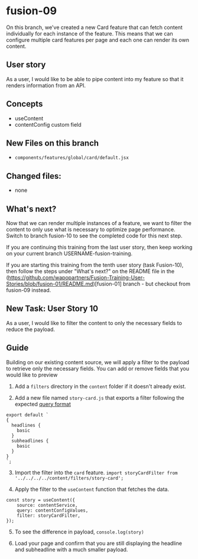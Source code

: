 # fusion-09
On this branch, we've created a new Card feature that can fetch content individually for each instance of the feature. This means that we can configure multiple card features per page and each one can render its own content.

## User story
As a user, I would like to be able to pipe content into my feature so that it renders information from an API.

## Concepts
- useContent
- contentConfig custom field

## New Files on this branch
- `components/features/global/card/default.jsx`

## Changed files:
- none

## What's next?
Now that we can render multiple instances of a feature, we want to filter the content to only use what is necessary to optimize page performance. Switch to branch fusion-10 to see the completed code for this next step.

If you are continuing this training from the last user story, then keep working on your current branch USERNAME-fusion-training.

If you are starting this training from the tenth user story (task Fusion-10), then follow the steps under "What's next?" on the README file in the (https://github.com/wapopartners/Fusion-Training-User-Stories/blob/fusion-01/README.md)[fusion-01] branch - but checkout from fusion-09 instead.


## New Task: User Story 10
As a user, I would like to filter the content to only the necessary fields to reduce the payload.

## Guide
Building on our existing content source, we will apply a filter to the payload to retrieve only the necessary fields. You can add or remove fields that you would like to preview

1. Add a `filters` directory in the `content` folder if it doesn't already exist.

2. Add a new file named `story-card.js` that exports a filter following the expected [query format](https://redirector.arcpublishing.com/alc/arc-products/pagebuilder/fusion/documentation/recipes/content-filtering.md)

```
export default `
{
  headlines {
    basic
  }
  subheadlines {
    basic
  }
}
`;
```

3. Import the filter into the `card` feature.
```import storyCardFilter from '../../../../content/filters/story-card';```

4. Apply the filter to the `useContent` function that fetches the data.
```
const story = useContent({
    source: contentService,
    query: contentConfigValues,
    filter: storyCardFilter,
});
```

5. To see the difference in payload, `console.log(story)`

6. Load your page and confirm that you are still displaying the headline and subheadline with a much smaller payload.
